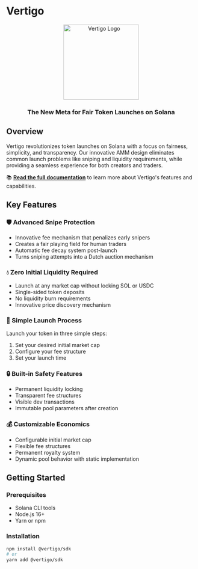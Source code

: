 # Vertigo

<div align="center">
  <img src="https://pbs.twimg.com/profile_banners/1892431273186209792/1744824271/1500x500" alt="Vertigo Logo" width="200"/>
  <h3>The New Meta for Fair Token Launches on Solana</h3>
</div>

## Overview

Vertigo revolutionizes token launches on Solana with a focus on fairness, simplicity, and transparency. Our innovative AMM design eliminates common launch problems like sniping and liquidity requirements, while providing a seamless experience for both creators and traders.

📚 **[Read the full documentation](https://vertigo.gitbook.io/vertigo-docs)** to learn more about Vertigo's features and capabilities.

## Key Features

### 🛡️ Advanced Snipe Protection
- Innovative fee mechanism that penalizes early snipers
- Creates a fair playing field for human traders
- Automatic fee decay system post-launch
- Turns sniping attempts into a Dutch auction mechanism

### 💧 Zero Initial Liquidity Required
- Launch at any market cap without locking SOL or USDC
- Single-sided token deposits
- No liquidity burn requirements
- Innovative price discovery mechanism

### 🚀 Simple Launch Process
Launch your token in three simple steps:
1. Set your desired initial market cap
2. Configure your fee structure
3. Set your launch time

### 🔒 Built-in Safety Features
- Permanent liquidity locking
- Transparent fee structures
- Visible dev transactions
- Immutable pool parameters after creation

### 💰 Customizable Economics
- Configurable initial market cap
- Flexible fee structures
- Permanent royalty system
- Dynamic pool behavior with static implementation

## Getting Started

### Prerequisites
- Solana CLI tools
- Node.js 16+
- Yarn or npm

### Installation
```bash
npm install @vertigo/sdk
# or
yarn add @vertigo/sdk
